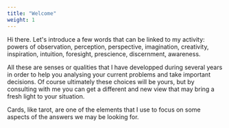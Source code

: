 ```yaml
---
title: "Welcome"
weight: 1
---
```


Hi there. Let's introduce a few words that can be linked to my activity: powers of observation, perception, perspective, imagination, creativity, inspiration, intuition, foresight, prescience, discernment, awareness.

All these are senses or qualities that I have developped during several years in order to help you analysing your current problems and take important decisions. Of course ultimately these choices will be yours, but by consulting with me you can get a different and new view that may bring a fresh light to your situation. 

Cards, like tarot, are one of the elements that I use to focus on some aspects of the answers we may be looking for. 
